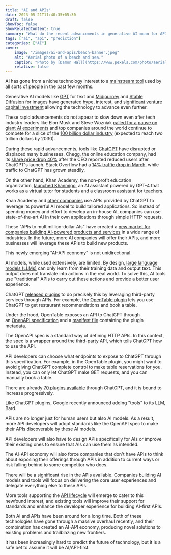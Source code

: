 ```yaml
---
title: "AI and APIs"
date: 2023-05-21T11:40:35+05:30
draft: false
ShowToc: false
ShowRelatedContent: true
summary: "What do the recent advancements in generative AI mean for APIs?"
tags: ["ai", "api", "prediction"]
categories: ["AI"]
cover:
    image: "/images/ai-and-apis/beach-banner.jpeg"
    alt: "Aerial photo of a beach and sea."
    caption: "Photo by [Damon Hall](https://www.pexels.com/photo/aerial-photo-of-seashore-1319110/)"
    relative: false
---
```


AI has gone from a niche technology interest to a [mainstream tool](https://www.insidr.ai/ai-tools/) used by all sorts of people in the past few months.

Generative AI models like [GPT](https://en.wikipedia.org/wiki/Generative_pre-trained_transformer) for text and [Midjourney](https://en.wikipedia.org/wiki/Midjourney) and [Stable Diffusion](https://en.wikipedia.org/wiki/Stable_Diffusion) for images have generated hype, interest, and [significant venture capital investment](https://techcrunch.com/2023/03/28/generative-ai-venture-capital/) allowing the technology to advance even further.

These rapid advancements do not appear to slow down even after tech industry leaders like Elon Musk and Steve Wozniak [called for a pause on giant AI experiments](https://futureoflife.org/open-letter/pause-giant-ai-experiments/) and top companies around the world continue to compete for a slice of the [100 billion dollar industry](https://www.nextmsc.com/report/artificial-intelligence-market) (expected to reach two trillion dollars by 2030).

During these rapid advancements, tools like [ChatGPT](https://chat.openai.com/) have disrupted or displaced many businesses. Chegg, the online education company, had its [share price drop 40%](https://www.cnbc.com/2023/05/02/chegg-drops-more-than-40percent-after-saying-chatgpt-is-killing-its-business.html) after the CEO reported reduced users after ChatGPT's launch. Stack Overflow had a [14% traffic drop in March](https://www.similarweb.com/blog/insights/ai-news/stack-overflow-chatgpt/), while traffic to ChatGPT has grown steadily.

On the other hand, Khan Academy, the non-profit education organization, [launched Khanmigo](https://openai.com/customer-stories/khan-academy), an AI assistant powered by GPT-4 that works as a virtual tutor for students and a classroom assistant for teachers.

Khan Academy and [other companies](https://www.forbes.com/sites/anthonytellez/2023/03/03/these-major-companies-from-snap-to-instacart--are-all-using-chatgpt/?sh=1e4cb9994132) use APIs provided by ChatGPT to leverage its powerful AI model to build tailored applications. So instead of spending money and effort to develop an in-house AI, companies can use state-of-the-art AI in their own applications through simple HTTP requests.

These "APIs to multimillion-dollar AIs" have created a [new market for companies building AI-powered products and services](https://mattturck.com/landscape/mad2023.pdf) in a wide range of industries. In the future, more AI companies will offer their APIs, and more businesses will leverage these APIs to build new products.

This newly emerging "AI-API economy" is not unidirectional.

AI models, while used extensively, are limited. By design, [large language models (LLMs)](https://en.wikipedia.org/wiki/Large_language_model) can only learn from their training data and output text. This output does not translate into actions in the real world. To solve this, AI tools use "traditional" APIs to carry out these actions and provide a better user experience.

ChatGPT [released plugins](https://openai.com/blog/chatgpt-plugins) to do precisely this by leveraging third-party services through APIs. For example, the [OpenTable plugin](https://www.opentable.com/blog/chatgpt/) lets you use ChatGPT to get restaurant recommendations and book a table.

Under the hood, OpenTable exposes an API to ChatGPT through an [OpenAPI specification](https://swagger.io/specification/) and a [manifest file](https://platform.openai.com/docs/plugins/getting-started/plugin-manifest) containing the plugin metadata.

The OpenAPI spec is a standard way of defining HTTP APIs. In this context, the spec is a wrapper around the third-party API, which tells ChatGPT how to use the API.

API developers can choose what endpoints to expose to ChatGPT through this specification. For example, in the OpenTable plugin, you might want to avoid giving ChatGPT complete control to make table reservations for you. Instead, you can only let ChatGPT make GET requests, and you can manually book a table.

There are already [70 plugins available](https://in.mashable.com/tech/52685/openai-rolling-out-chatgpt-plugins-to-plus-users) through ChatGPT, and it is bound to increase progressively.

Like ChatGPT plugins, Google recently announced adding "tools" to its LLM, Bard.

APIs are no longer just for human users but also AI models. As a result, more API developers will adopt standards like the OpenAPI spec to make their APIs discoverable by these AI models.

API developers will also have to design APIs specifically for AIs or improve their existing ones to ensure that AIs can use them as intended.

The AI-API economy will also force companies that don't have APIs to think about exposing their offerings through APIs in addition to current ways or risk falling behind to some competitor who does.

There will be a significant rise in the APIs available. Companies building AI models and tools will focus on delivering the core user experiences and delegate everything else to these APIs.

More tools supporting the [API lifecycle](https://api7.ai/blog/api7-devportal) will emerge to cater to this newfound interest, and existing tools will improve their support for standards and enhance the developer experience for building AI-first APIs.

Both AI and APIs have been around for a long time. Both of these technologies have gone through a massive overhaul recently, and their combination has created an AI-API economy, producing novel solutions to existing problems and trailblazing new frontiers.

It has been increasingly hard to predict the future of technology, but it is a safe bet to assume it will be AI/API-first.

